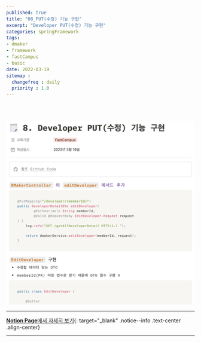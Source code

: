 ```yaml
---
published: true
title: "08_PUT(수정) 기능 구현"
excerpt: "Developer PUT(수정) 기능 구현"
categories: springFramework
tags: 
- dmaker
- framework
- fastCampus
- basic
date: 2022-03-19
sitemap :
  changefreq : daily
  priority : 1.0
---
```

<br/>
<br/>

![2022-03-19-009_01](/assets/dmaker/2022-03-19-009_01.png)
  
---
[**Notion Page**에서 자세히 보기](https://pine-juice-8ba.notion.site/8-Developer-PUT-d5ff56a7b11943428e2ed69587bd60f4){: target="_blank" .notice--info .text-center .align-center}

---
